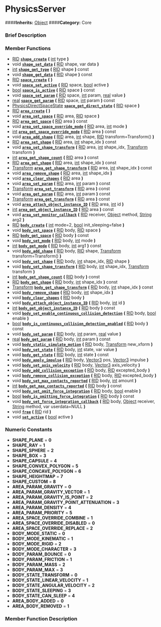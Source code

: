 #  PhysicsServer  
####**Inherits:** [Object](class_object)
####**Category:** Core

###  Brief Description  


###  Member Functions 
  * [RID](class_rid)  **[`shape_create`](#shape_create)**  **(** [int](class_int) type  **)**
  * void  **[`shape_set_data`](#shape_set_data)**  **(** [RID](class_rid) shape, var data  **)**
  * [int](class_int)  **[`shape_get_type`](#shape_get_type)**  **(** [RID](class_rid) shape  **)** const
  * void  **[`shape_get_data`](#shape_get_data)**  **(** [RID](class_rid) shape  **)** const
  * [RID](class_rid)  **[`space_create`](#space_create)**  **(** **)**
  * void  **[`space_set_active`](#space_set_active)**  **(** [RID](class_rid) space, [bool](class_bool) active  **)**
  * [bool](class_bool)  **[`space_is_active`](#space_is_active)**  **(** [RID](class_rid) space  **)** const
  * void  **[`space_set_param`](#space_set_param)**  **(** [RID](class_rid) space, [int](class_int) param, [real](class_real) value  **)**
  * [real](class_real)  **[`space_get_param`](#space_get_param)**  **(** [RID](class_rid) space, [int](class_int) param  **)** const
  * [PhysicsDirectSpaceState](class_physicsdirectspacestate)  **[`space_get_direct_state`](#space_get_direct_state)**  **(** [RID](class_rid) space  **)**
  * [RID](class_rid)  **[`area_create`](#area_create)**  **(** **)**
  * void  **[`area_set_space`](#area_set_space)**  **(** [RID](class_rid) area, [RID](class_rid) space  **)**
  * [RID](class_rid)  **[`area_get_space`](#area_get_space)**  **(** [RID](class_rid) area  **)** const
  * void  **[`area_set_space_override_mode`](#area_set_space_override_mode)**  **(** [RID](class_rid) area, [int](class_int) mode  **)**
  * [int](class_int)  **[`area_get_space_override_mode`](#area_get_space_override_mode)**  **(** [RID](class_rid) area  **)** const
  * void  **[`area_add_shape`](#area_add_shape)**  **(** [RID](class_rid) area, [int](class_int) shape, [RID](class_rid) transform=Transform()  **)**
  * [RID](class_rid)  **[`area_set_shape`](#area_set_shape)**  **(** [RID](class_rid) area, [int](class_int) shape_idx  **)** const
  * void  **[`area_set_shape_transform`](#area_set_shape_transform)**  **(** [RID](class_rid) area, [int](class_int) shape_idx, [Transform](class_transform) transform  **)**
  * [int](class_int)  **[`area_get_shape_count`](#area_get_shape_count)**  **(** [RID](class_rid) area  **)** const
  * [RID](class_rid)  **[`area_get_shape`](#area_get_shape)**  **(** [RID](class_rid) area, [int](class_int) shape_idx  **)** const
  * [Transform](class_transform)  **[`area_get_shape_transform`](#area_get_shape_transform)**  **(** [RID](class_rid) area, [int](class_int) shape_idx  **)** const
  * void  **[`area_remove_shape`](#area_remove_shape)**  **(** [RID](class_rid) area, [int](class_int) shape_idx  **)**
  * void  **[`area_clear_shapes`](#area_clear_shapes)**  **(** [RID](class_rid) area  **)**
  * void  **[`area_set_param`](#area_set_param)**  **(** [RID](class_rid) area, [int](class_int) param  **)** const
  * [Transform](class_transform)  **[`area_set_transform`](#area_set_transform)**  **(** [RID](class_rid) area  **)** const
  * void  **[`area_get_param`](#area_get_param)**  **(** [RID](class_rid) area, [int](class_int) param  **)** const
  * [Transform](class_transform)  **[`area_get_transform`](#area_get_transform)**  **(** [RID](class_rid) area  **)** const
  * void  **[`area_attach_object_instance_ID`](#area_attach_object_instance_ID)**  **(** [RID](class_rid) area, [int](class_int) id  **)**
  * [int](class_int)  **[`area_get_object_instance_ID`](#area_get_object_instance_ID)**  **(** [RID](class_rid) area  **)** const
  * void  **[`area_set_monitor_callback`](#area_set_monitor_callback)**  **(** [RID](class_rid) receiver, [Object](class_object) method, [String](class_string) arg2  **)**
  * [RID](class_rid)  **[`body_create`](#body_create)**  **(** [int](class_int) mode=2, [bool](class_bool) init_sleeping=false  **)**
  * void  **[`body_set_space`](#body_set_space)**  **(** [RID](class_rid) body, [RID](class_rid) space  **)**
  * [RID](class_rid)  **[`body_get_space`](#body_get_space)**  **(** [RID](class_rid) body  **)** const
  * void  **[`body_set_mode`](#body_set_mode)**  **(** [RID](class_rid) body, [int](class_int) mode  **)**
  * [int](class_int)  **[`body_get_mode`](#body_get_mode)**  **(** [RID](class_rid) body, [int](class_int) arg1  **)** const
  * void  **[`body_add_shape`](#body_add_shape)**  **(** [RID](class_rid) body, [RID](class_rid) shape, [Transform](class_transform) transform=Transform()  **)**
  * void  **[`body_set_shape`](#body_set_shape)**  **(** [RID](class_rid) body, [int](class_int) shape_idx, [RID](class_rid) shape  **)**
  * void  **[`body_set_shape_transform`](#body_set_shape_transform)**  **(** [RID](class_rid) body, [int](class_int) shape_idx, [Transform](class_transform) transform  **)**
  * [int](class_int)  **[`body_get_shape_count`](#body_get_shape_count)**  **(** [RID](class_rid) body  **)** const
  * [RID](class_rid)  **[`body_get_shape`](#body_get_shape)**  **(** [RID](class_rid) body, [int](class_int) shape_idx  **)** const
  * [Transform](class_transform)  **[`body_get_shape_transform`](#body_get_shape_transform)**  **(** [RID](class_rid) body, [int](class_int) shape_idx  **)** const
  * void  **[`body_remove_shape`](#body_remove_shape)**  **(** [RID](class_rid) body, [int](class_int) shape_idx  **)**
  * void  **[`body_clear_shapes`](#body_clear_shapes)**  **(** [RID](class_rid) body  **)**
  * void  **[`body_attach_object_instance_ID`](#body_attach_object_instance_ID)**  **(** [RID](class_rid) body, [int](class_int) id  **)**
  * [int](class_int)  **[`body_get_object_instance_ID`](#body_get_object_instance_ID)**  **(** [RID](class_rid) body  **)** const
  * void  **[`body_set_enable_continuous_collision_detection`](#body_set_enable_continuous_collision_detection)**  **(** [RID](class_rid) body, [bool](class_bool) enable  **)**
  * [bool](class_bool)  **[`body_is_continuous_collision_detection_enabled`](#body_is_continuous_collision_detection_enabled)**  **(** [RID](class_rid) body  **)** const
  * void  **[`body_set_param`](#body_set_param)**  **(** [RID](class_rid) body, [int](class_int) param, [real](class_real) value  **)**
  * [real](class_real)  **[`body_get_param`](#body_get_param)**  **(** [RID](class_rid) body, [int](class_int) param  **)** const
  * void  **[`body_static_simulate_motion`](#body_static_simulate_motion)**  **(** [RID](class_rid) body, [Transform](class_transform) new_xform  **)**
  * void  **[`body_set_state`](#body_set_state)**  **(** [RID](class_rid) body, [int](class_int) state, var value  **)**
  * void  **[`body_get_state`](#body_get_state)**  **(** [RID](class_rid) body, [int](class_int) state  **)** const
  * void  **[`body_apply_impulse`](#body_apply_impulse)**  **(** [RID](class_rid) body, [Vector3](class_vector3) pos, [Vector3](class_vector3) impulse  **)**
  * void  **[`body_set_axis_velocity`](#body_set_axis_velocity)**  **(** [RID](class_rid) body, [Vector3](class_vector3) axis_velocity  **)**
  * void  **[`body_add_collision_exception`](#body_add_collision_exception)**  **(** [RID](class_rid) body, [RID](class_rid) excepted_body  **)**
  * void  **[`body_remove_collision_exception`](#body_remove_collision_exception)**  **(** [RID](class_rid) body, [RID](class_rid) excepted_body  **)**
  * void  **[`body_set_max_contacts_reported`](#body_set_max_contacts_reported)**  **(** [RID](class_rid) body, [int](class_int) amount  **)**
  * [int](class_int)  **[`body_get_max_contacts_reported`](#body_get_max_contacts_reported)**  **(** [RID](class_rid) body  **)** const
  * void  **[`body_set_omit_force_integration`](#body_set_omit_force_integration)**  **(** [RID](class_rid) body, [bool](class_bool) enable  **)**
  * [bool](class_bool)  **[`body_is_omitting_force_integration`](#body_is_omitting_force_integration)**  **(** [RID](class_rid) body  **)** const
  * void  **[`body_set_force_integration_callback`](#body_set_force_integration_callback)**  **(** [RID](class_rid) body, [Object](class_object) receiver, [String](class_string) method, var userdata=NULL  **)**
  * void  **[`free`](#free)**  **(** [RID](class_rid) rid  **)**
  * void  **[`set_active`](#set_active)**  **(** [bool](class_bool) active  **)**

###  Numeric Constants  
  * **SHAPE_PLANE** = **0**
  * **SHAPE_RAY** = **1**
  * **SHAPE_SPHERE** = **2**
  * **SHAPE_BOX** = **3**
  * **SHAPE_CAPSULE** = **4**
  * **SHAPE_CONVEX_POLYGON** = **5**
  * **SHAPE_CONCAVE_POLYGON** = **6**
  * **SHAPE_HEIGHTMAP** = **7**
  * **SHAPE_CUSTOM** = **8**
  * **AREA_PARAM_GRAVITY** = **0**
  * **AREA_PARAM_GRAVITY_VECTOR** = **1**
  * **AREA_PARAM_GRAVITY_IS_POINT** = **2**
  * **AREA_PARAM_GRAVITY_POINT_ATTENUATION** = **3**
  * **AREA_PARAM_DENSITY** = **4**
  * **AREA_PARAM_PRIORITY** = **5**
  * **AREA_SPACE_OVERRIDE_COMBINE** = **1**
  * **AREA_SPACE_OVERRIDE_DISABLED** = **0**
  * **AREA_SPACE_OVERRIDE_REPLACE** = **2**
  * **BODY_MODE_STATIC** = **0**
  * **BODY_MODE_KINEMATIC** = **1**
  * **BODY_MODE_RIGID** = **2**
  * **BODY_MODE_CHARACTER** = **3**
  * **BODY_PARAM_BOUNCE** = **0**
  * **BODY_PARAM_FRICTION** = **1**
  * **BODY_PARAM_MASS** = **2**
  * **BODY_PARAM_MAX** = **3**
  * **BODY_STATE_TRANSFORM** = **0**
  * **BODY_STATE_LINEAR_VELOCITY** = **1**
  * **BODY_STATE_ANGULAR_VELOCITY** = **2**
  * **BODY_STATE_SLEEPING** = **3**
  * **BODY_STATE_CAN_SLEEP** = **4**
  * **AREA_BODY_ADDED** = **0**
  * **AREA_BODY_REMOVED** = **1**

###  Member Function Description  
